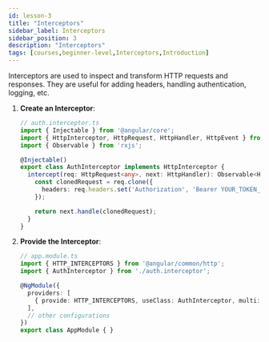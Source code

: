 ```yaml
---
id: lesson-3
title: "Interceptors"
sidebar_label: Interceptors
sidebar_position: 3
description: "Interceptors"
tags: [courses,beginner-level,Interceptors,Introduction]
---
```

 

Interceptors are used to inspect and transform HTTP requests and responses. They are useful for adding headers, handling authentication, logging, etc.

1. **Create an Interceptor**:
   ```typescript
   // auth.interceptor.ts
   import { Injectable } from '@angular/core';
   import { HttpInterceptor, HttpRequest, HttpHandler, HttpEvent } from '@angular/common/http';
   import { Observable } from 'rxjs';

   @Injectable()
   export class AuthInterceptor implements HttpInterceptor {
     intercept(req: HttpRequest<any>, next: HttpHandler): Observable<HttpEvent<any>> {
       const clonedRequest = req.clone({
         headers: req.headers.set('Authorization', 'Bearer YOUR_TOKEN_HERE')
       });

       return next.handle(clonedRequest);
     }
   }
   ```

2. **Provide the Interceptor**:
   ```typescript
   // app.module.ts
   import { HTTP_INTERCEPTORS } from '@angular/common/http';
   import { AuthInterceptor } from './auth.interceptor';

   @NgModule({
     providers: [
       { provide: HTTP_INTERCEPTORS, useClass: AuthInterceptor, multi: true }
     ],
     // other configurations
   })
   export class AppModule { }
   ```
